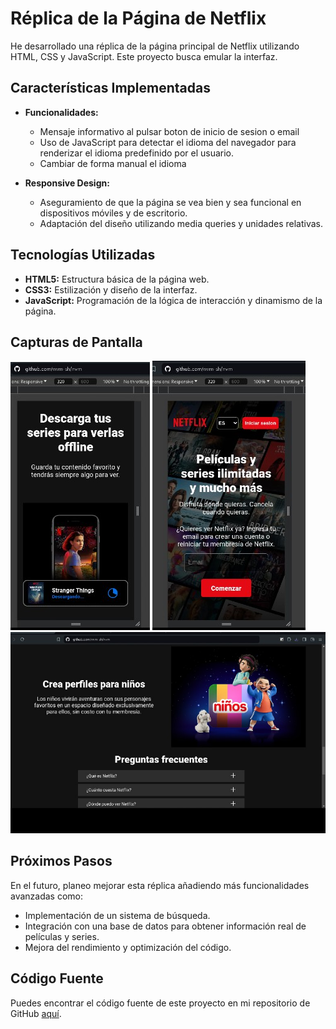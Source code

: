 # Réplica de la Página de Netflix

He desarrollado una réplica de la página principal de Netflix utilizando HTML, CSS y JavaScript. Este proyecto busca emular la interfaz.

## Características Implementadas
  
- **Funcionalidades:**
  - Mensaje informativo al pulsar boton de inicio de sesion o email
  - Uso de JavaScript para detectar el idioma del navegador para renderizar el idioma predefinido por el usuario.
  - Cambiar de forma manual el idioma

- **Responsive Design:**
  - Aseguramiento de que la página se vea bien y sea funcional en dispositivos móviles y de escritorio.
  - Adaptación del diseño utilizando media queries y unidades relativas.

## Tecnologías Utilizadas

- **HTML5:** Estructura básica de la página web.
- **CSS3:** Estilización y diseño de la interfaz.
- **JavaScript:** Programación de la lógica de interacción y dinamismo de la página.

## Capturas de Pantalla

![Captura de pantalla 1](https://raw.githubusercontent.com/fesmpydev/netflix-clone/main/public/mobile2.jpg)
![Captura de pantalla 2](https://raw.githubusercontent.com/fesmpydev/netflix-clone/main/public/mobile-1.jpg)
![Captura de pantalla 2](https://raw.githubusercontent.com/fesmpydev/netflix-clone/main/public/preview-desktop-2.jpg)

## Próximos Pasos

En el futuro, planeo mejorar esta réplica añadiendo más funcionalidades avanzadas como:

- Implementación de un sistema de búsqueda.
- Integración con una base de datos para obtener información real de películas y series.
- Mejora del rendimiento y optimización del código.

## Código Fuente

Puedes encontrar el código fuente de este proyecto en mi repositorio de GitHub [aquí](https://github.com/fesmpydev/netflix-clone).
